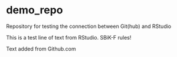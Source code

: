 # demo_repo
Repository for testing the connection between Git(hub) and RStudio

This is a test line of text from RStudio. SBiK-F rules!

Text added from Github.com
